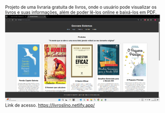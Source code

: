 Projeto de uma livraria gratuita de livros, onde o usuário pode visualizar os livros e suas informações, além de poder lê-los online e baixá-los em PDF.
![alt text](https://github.com/GeovaneJorge/Livros/blob/main/Tela.png)
Link de acesso.
https://livroslino.netlify.app/

